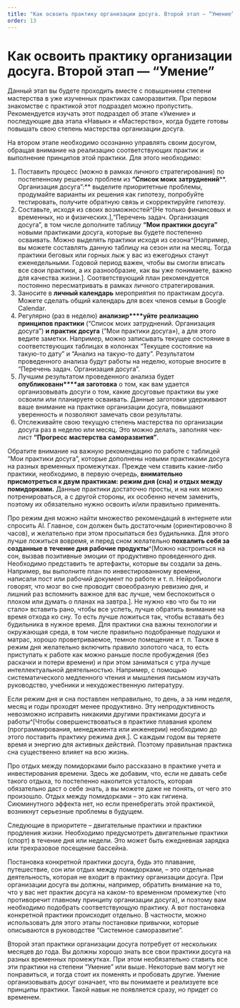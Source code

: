 ```yaml
---
title: "Как освоить практику организации досуга. Второй этап — “Умение”"
order: 13
---
```


# Как освоить практику организации досуга. Второй этап — “Умение”

Данный этап вы будете проходить вместе с повышением степени мастерства в уже изученных практиках саморазвития. При первом знакомстве с практикой этот подраздел можно пропустить. Рекомендуется изучать этот подраздел об этапе «Умение» и последующие два этапа «Навык» и «Мастерство», когда будете готовы повышать свою степень мастерства организации досуга.

На втором этапе необходимо осознанно управлять своим досугом, обращая внимание на реализацию соответствующих практик и выполнение принципов этой практики. Для этого необходимо:

1. Поставить процесс (можно в рамках личного стратегирования) по постепенному решению проблем из **“Список моих** **затруднений****. Организация досуга”:** выделите приоритетные проблемы, продумайте варианты их решения как гипотезу, попробуйте тестировать, получите обратную связь и скорректируйте гипотезу.
2. Составьте, исходя из своих возможностей^[Не только финансовых и временных, но и физических.],“Перечень задач. Организация досуга”, в том числе дополните таблицу **“Мои практики досуга”** новыми практиками досуга, которые вы будете постепенно осваивать. Можно выделять практики исходя из сезона^[Например, вы можете составлять данную таблицу на сезон или на месяц. Тогда практики беговых или горных лыж у вас из ежегодных станут еженедельными. Годовой период важен, чтобы вы смогли вписать все свои практики, а их разнообразие, как вы уже понимаете, важно для качества жизни.]. Соответствующий план рекомендуется постоянно пересматривать в рамках личного стратегирования.
3. Заносите в **личный календарь** мероприятия по практикам досуга. Можете сделать общий календарь для всех членов семьи в Google Calendar.
4. Регулярно (раз в неделю) **анализир****уйте** **реализацию принципов практики** (“Список моих затруднений. Организация досуга”) **и практик досуга** (”Мои практики досуга»), а для этого ведите заметки. Например, можно записывать текущее состояние в соответствующих таблицах в колонках “Текущее состояние на такую-то дату” и “Анализ на такую-то дату”. Результатом проведенного анализа будут работы на неделю, которые вносите в “Перечень задач. Организация досуга”.
5. Лучшим результатом проведенного анализа будет **опубликованн****ая заготовка** о том, как вам удается организовывать досуги о том, какие досуговые практики вы уже освоили или планируете осваивать. Данные заготовки удерживают ваше внимание на практике организации досуга, повышают уверенность и позволяют замечать свои результаты.
6. Отслеживайте свою текущую степень мастерства по организации досуга раз в неделю или месяц. Это можно делать, заполняя чек-лист **“Прогресс** **мастерства** **саморазвития”**.

Обратите внимание на важную рекомендацию по работе с таблицей “Мои практики досуга”, которые дополнены новыми практиками досуга на разных временных промежутках. Прежде чем ставить какие-либо практики, необходимо, в первую очередь, **внимательно присмотреться к двум практикам:** **режим дня (****сна****) и** **отдых между помидорками.** Данные практики достаточно просты, и на них можно потренироваться, а с другой стороны, их особенно нечем заменить, поэтому их обязательно нужно освоить и/или правильно применять.

Про режим дня можно найти множество рекомендаций в интернете или спросить AI. Главное, сон должен быть достаточным (ориентировочно 8 часов), и желательно при этом просыпаться без будильника. Для этого лучше ложиться вовремя, и перед сном желательно **похвалить себя за созданные в течение дня рабочие продукты**^[Можно настроиться на сон, вызвав позитивные эмоции от продуктивно проведенного дня. Необходимо представить те артефакты, которые вы создали за день. Например, вы выполните план по инвестированному времени, написали пост или рабочий документ по работе и т. п. Нейробиологи говорят, что мозг во сне проводит своеобразную ревизию дня, и лишний раз вспомнить важное для вас лучше, чем беспокоиться о плохом или думать о планах на завтра.]. Не нужно «во что бы то ни стало» вставить рано, чтобы все успеть, лучше обратить внимание на время отхода ко сну. То есть лучше ложиться так, чтобы вставать без будильника в нужное время. Для практики сна важны технологии и окружающая среда, в том числе правильно подобранные подушки и матрас, хорошо проветриваемое, темное помещение и т. п. Также в режим дня желательно включить правило золотого часа, то есть приступать к работе как можно раньше после пробуждения (без раскачки и потери времени) и при этом заниматься с утра лучше интеллектуальной деятельностью. Например, с помощью систематического медленного чтения и мышления письмом изучать руководство, учебники и нехудожественную литературу.

Если режим дня и сна поставлен неправильно, то день, а за ним неделя, месяц и годы проходят менее продуктивно. Эту непродуктивность невозможно исправить никакими другими практиками досуга и работы^[Чтобы совершенствоваться в практике плавания кролем (программирования, менеджмента или инженерии) необходимо до этого поставить практику режима дня.]. С каждым годом вы теряете время и энергию для активных действий. Поэтому правильная практика сна существенно влияет на всю жизнь.

Про отдых между помидорками было рассказано в практике учета и инвестирования времени. Здесь же добавим, что, если не давать себе такого отдыха, то постепенно накопится усталость, которая обязательно даст о себе знать, а вы можете даже не понять, от чего это произошло. Отдых между помидорками – это как гигиена. Сиюминутного эффекта нет, но если пренебрегать этой практикой, возникнут серьезные проблемы в будущем.

Следующие в приоритете – двигательные практики и практики продления жизни. Необходимо предусмотреть двигательные практики (спорт) в течение дня или недели. Это может быть ежедневная зарядка или трехразовое посещение бассейна.

Постановка конкретной практики досуга, будь это плавание, путешествие, сон или отдых между помидорками, – это отдельная деятельность, которая не входит в практику организации досуга. При организации досуга вы должны, например, обратить внимание на то, что у вас нет практик досуга на каком-то временном промежутке (что противоречит главному принципу организации досуга), и поэтому вам необходимо подобрать соответствующую практику. А вот постановка конкретной практики происходит отдельно. В частности, можно использовать для этого этапы постановки привычки, которые описываются в руководстве “Системное саморазвитие”.

Второй этап практики организации досуга потребует от нескольких месяцев до года. Вы должны хорошо знать все свои практики досуга на разных временных промежутках. При этом необязательно ставить все эти практики на степени “Умение” или выше. Некоторые вам могут не понравиться, и тогда стоит их поменять и пробовать другие. Умение организовывать досуг означает, что вы понимаете и реализуете все принципы практики. Такой навык не появляется сразу, но придет со временем.